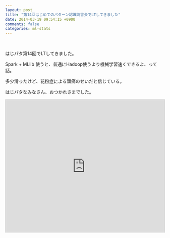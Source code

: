 ```yaml
---
layout: post
title: "第14回はじめてのパターン認識読書会でLTしてきました"
date: 2014-03-19 09:54:15 +0900
comments: false
categories: ml-stats
---
```


<!-- more -->
<br/>

はじパタ第14回でLTしてきました。
<br/>

Spark + MLlib 使うと、普通にHadoop使うより機械学習速くできるよ、って話。
<br/>

多少滑ったけど、花粉症による頭痛のせいだと信じている。
<br/>

はじパタなみなさん、おつかれさまでした。
<br/>

<iframe src="http://www.slideshare.net/slideshow/embed_code/32442430" width="512" height="421" frameborder="0" marginwidth="0" marginheight="0" scrolling="no" style="border:1px solid #CCC; border-width:1px 1px 0; margin-bottom:5px; max-width: 100%;" allowfullscreen> </iframe>
